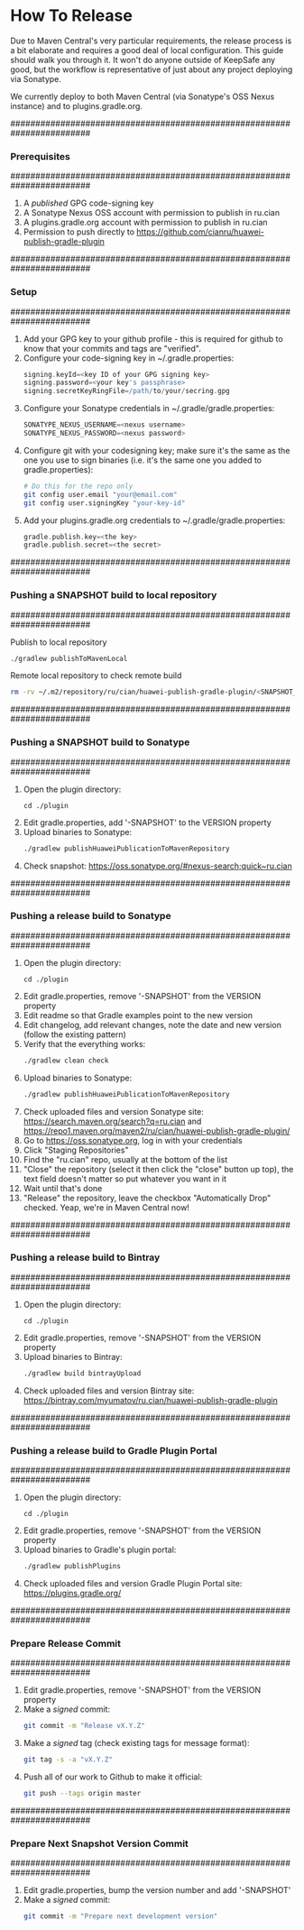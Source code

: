 How To Release
==============

Due to Maven Central's very particular requirements, the release process is a bit
elaborate and requires a good deal of local configuration.  This guide should walk
you through it.  It won't do anyone outside of KeepSafe any good, but the workflow
is representative of just about any project deploying via Sonatype.

We currently deploy to both Maven Central (via Sonatype's OSS Nexus instance) and to
plugins.gradle.org.

########################################################################
### Prerequisites
########################################################################

1. A *published* GPG code-signing key
1. A Sonatype Nexus OSS account with permission to publish in ru.cian
1. A plugins.gradle.org account with permission to publish in ru.cian
1. Permission to push directly to https://github.com/cianru/huawei-publish-gradle-plugin

########################################################################
### Setup
########################################################################

1. Add your GPG key to your github profile - this is required
   for github to know that your commits and tags are "verified".
1. Configure your code-signing key in ~/.gradle.properties:
   ```gradle
   signing.keyId=<key ID of your GPG signing key>
   signing.password=<your key's passphrase>
   signing.secretKeyRingFile=/path/to/your/secring.gpg
   ```
1. Configure your Sonatype credentials in ~/.gradle/gradle.properties:
   ```gradle
   SONATYPE_NEXUS_USERNAME=<nexus username>
   SONATYPE_NEXUS_PASSWORD=<nexus password>
   ```
1. Configure git with your codesigning key; make sure it's the same as the one
   you use to sign binaries (i.e. it's the same one you added to gradle.properties):
   ```bash
   # Do this for the repo only
   git config user.email "your@email.com"
   git config user.signingKey "your-key-id"
   ```
1. Add your plugins.gradle.org credentials to ~/.gradle/gradle.properties:
   ```gradle
   gradle.publish.key=<the key>
   gradle.publish.secret=<the secret>
   ```

########################################################################
### Pushing a SNAPSHOT build to local repository
########################################################################

Publish to local repository
```bash
./gradlew publishToMavenLocal
```

Remote local repository to check remote build
```bash
rm -rv ~/.m2/repository/ru/cian/huawei-publish-gradle-plugin/<SNAPSHOT_VERSION>
```

########################################################################
### Pushing a SNAPSHOT build to Sonatype
########################################################################
1. Open the plugin directory:
    ```
    cd ./plugin
    ```
1. Edit gradle.properties, add '-SNAPSHOT' to the VERSION property
1. Upload binaries to Sonatype:
   ```bash
   ./gradlew publishHuaweiPublicationToMavenRepository
   ```
1. Check snapshot: https://oss.sonatype.org/#nexus-search;quick~ru.cian

########################################################################
### Pushing a release build to Sonatype
########################################################################
1. Open the plugin directory:
    ```
    cd ./plugin
    ```
1. Edit gradle.properties, remove '-SNAPSHOT' from the VERSION property
1. Edit readme so that Gradle examples point to the new version
1. Edit changelog, add relevant changes, note the date and new version (follow the existing pattern)
1. Verify that the everything works:
   ```bash
   ./gradlew clean check
   ```
1. Upload binaries to Sonatype:
   ```bash
   ./gradlew publishHuaweiPublicationToMavenRepository
   ```
1. Check uploaded files and version Sonatype site: https://search.maven.org/search?q=ru.cian and https://repo1.maven.org/maven2/ru/cian/huawei-publish-gradle-plugin/   
1. Go to https://oss.sonatype.org, log in with your credentials
1. Click "Staging Repositories"
1. Find the "ru.cian" repo, usually at the bottom of the list
1. "Close" the repository (select it then click the "close" button up top), the text field doesn't matter so put whatever you want in it
1. Wait until that's done
1. "Release" the repository, leave the checkbox "Automatically Drop" checked. Yeap, we're in Maven Central now!

########################################################################
### Pushing a release build to Bintray
########################################################################
1. Open the plugin directory:
    ```
    cd ./plugin
    ```
1. Edit gradle.properties, remove '-SNAPSHOT' from the VERSION property
1. Upload binaries to Bintray:
   ```bash
   ./gradlew build bintrayUpload
   ```
1. Check uploaded files and version Bintray site: https://bintray.com/myumatov/ru.cian/huawei-publish-gradle-plugin   

########################################################################
### Pushing a release build to Gradle Plugin Portal
########################################################################
1. Open the plugin directory:
    ```
    cd ./plugin
    ```
1. Edit gradle.properties, remove '-SNAPSHOT' from the VERSION property
1. Upload binaries to Gradle's plugin portal:
   ```bash
   ./gradlew publishPlugins
   ```
1. Check uploaded files and version Gradle Plugin Portal site: https://plugins.gradle.org/

########################################################################
### Prepare Release Commit
########################################################################
1. Edit gradle.properties, remove '-SNAPSHOT' from the VERSION property
1. Make a *signed* commit:
   ```bash
   git commit -m "Release vX.Y.Z"
   ```
1. Make a *signed* tag (check existing tags for message format):
   ```bash
   git tag -s -a "vX.Y.Z"
   ```
1. Push all of our work to Github to make it official:
   ```bash
   git push --tags origin master

########################################################################
### Prepare Next Snapshot Version Commit
########################################################################
1. Edit gradle.properties, bump the version number and add '-SNAPSHOT'
1. Make a *signed* commit:
   ```bash
   git commit -m "Prepare next development version"
   ```
